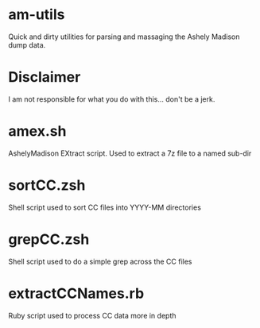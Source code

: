 # am-utils
Quick and dirty utilities for parsing and massaging the Ashely Madison dump data.

# Disclaimer
I am not responsible for what you do with this... don't be a jerk.

# amex.sh
AshelyMadison EXtract script. Used to extract a 7z file to a named sub-dir

# sortCC.zsh
Shell script used to sort CC files into YYYY-MM directories

# grepCC.zsh
Shell script used to do a simple grep across the CC files

# extractCCNames.rb
Ruby script used to process CC data more in depth
